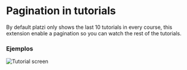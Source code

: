 # Pagination in tutorials

By default platzi only shows the last 10 tutorials in every course, this extension enable
a pagination so you can watch the rest of the tutorials.

### Ejemplos

![Tutorial screen](https://res.cloudinary.com/drukp4ipu/image/upload/v1634504192/mejorando-platzi/tutorial-pagination/platzi_tutorial_pagination.png)
